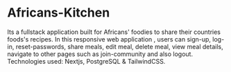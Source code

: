 # Africans-Kitchen
Its a fullstack application built for Africans' foodies to share their countries foods's recipes. In this responsive web application , users can sign-up, log-in, reset-passwords, share meals, edit meal, delete meal, view meal details, navigate to other pages such as join-community and also logout. Technologies used: Nextjs, PostgreSQL  &amp; TailwindCSS.
